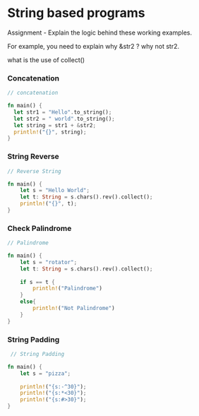 # String based programs

Assignment - Explain the logic behind these working examples.

For example, you need to explain why \&str2 ? why not str2.

what is the use of collect()

### Concatenation

```rust
// concatenation

fn main() {
  let str1 = "Hello".to_string();
  let str2 = " world".to_string();
  let string = str1 + &str2;
  println!("{}", string);
}
```

### String Reverse

```rust
// Reverse String

fn main() {
    let s = "Hello World";
    let t: String = s.chars().rev().collect();
    println!("{}", t);
}
```

### Check Palindrome

```rust
// Palindrome

fn main() {
    let s = "rotator";
    let t: String = s.chars().rev().collect();
    
    if s == t {
        println!("Palindrome")
    }
    else{
        println!("Not Palindrome")
    }
}
```

### String Padding

```rust
 // String Padding

fn main() {
    let s = "pizza";
    
    println!("{s:-^30}");
    println!("{s:*<30}");
    println!("{s:#>30}");
}
```
